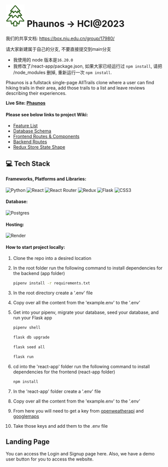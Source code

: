# <img src="/react-app/public/images/logo.png" width="60" height="70"> Phaunos $\to$ HCI@2023



我们的共享文档: https://box.nju.edu.cn/group/17980/

请大家新建属于自己的分支, 不要直接提交到main分支

- 我使用的 node 版本是`16.20.0`
- 我修改了/react-app/package.json, 如果大家已经运行过 `npm install`, 请把 /node_modules 删掉, 重新运行一次 `npm install`.











Phaunos is a fullstack single-page AllTrails clone where a user can find hiking trails in their area, add those trails to a list and leave reviews describing their experiences.

**Live Site: [Phaunos](https://phaunos.onrender.com/)**

#### Please see below links to project Wiki:
* [Feature List](https://github.com/dorianinc/Phaunos/wiki/Features-List)
* [Database Schema](https://github.com/dorianinc/01-AirBnB/wiki/Database-Schema)
* [Frontend Routes & Components](https://github.com/dorianinc/Phaunos/wiki/Front-End-Routes-&-Components)
* [Backend Routes](https://github.com/dorianinc/Phaunos/wiki/Back-End-Routes)
* [Redux Store State Shape](https://github.com/dorianinc/01-AirBnB/wiki/Redux-Store-Shape)

## 💻 Tech Stack
#### Frameworks, Platforms and Libraries:
![Python](https://img.shields.io/badge/python-3670A0?style=for-the-badge&logo=python&logoColor=ffdd54)
![React](https://img.shields.io/badge/react-%2320232a.svg?style=for-the-badge&logo=react&logoColor=%2361DAFB)
![React Router](https://img.shields.io/badge/React_Router-CA4245?style=for-the-badge&logo=react-router&logoColor=white)
![Redux](https://img.shields.io/badge/redux-%23593d88.svg?style=for-the-badge&logo=redux&logoColor=white)
![Flask](https://img.shields.io/badge/flask-%23000.svg?style=for-the-badge&logo=flask&logoColor=white)
![CSS3](https://img.shields.io/badge/css3-%231572B6.svg?style=for-the-badge&logo=css3&logoColor=white)

#### Database:
![Postgres](https://img.shields.io/badge/postgres-%23316192.svg?style=for-the-badge&logo=postgresql&logoColor=white)

#### Hosting:
![Render](https://img.shields.io/badge/Render-%46E3B7.svg?style=for-the-badge&logo=render&logoColor=white)

#### How to start project locally:
1. Clone the repo into a desired location
2. In the root folder run the following command to install dependencies for the backend (app folder) 
      ```bash
      pipenv install -r requirements.txt
      ```

3. In the root directory create a '.env' file
4. Copy over all the content from the 'example.env' to the '.env'
6. Get into your pipenv, migrate your database, seed your database, and run your Flask app

   ```bash
   pipenv shell
   ```
   
   ```bash
   flask db upgrade
   ```

   ```bash
   flask seed all
   ```

   ```bash
   flask run
   ```

6. cd into the 'react-app' folder run the following command to install dependencies for the frontend (react-app folder)
      ```bash
      npm install
      ```

7. In the 'react-app' folder create a '.env' file
8. Copy over all the content from the 'example.env' to the '.env'
9. From here you will need to get a key from [openweatherapi](https://openweathermap.org/api) and [googlemaps](https://console.cloud.google.com/google/maps-apis)
10. Take those keys and add them to the .env file


## Landing Page
You can access the Login and Signup page here. Also, we have a demo user button for you to access the website.





